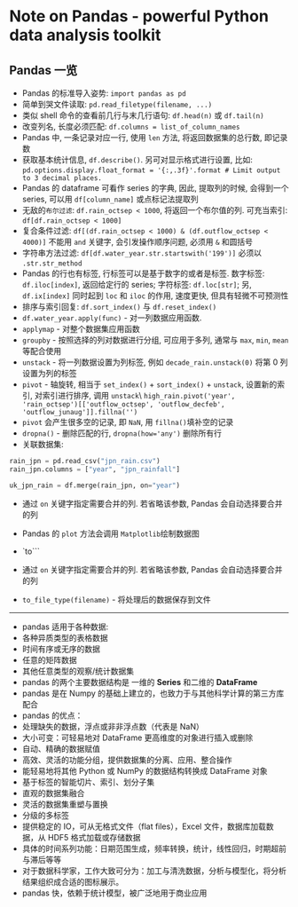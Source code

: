# Note on Pandas - powerful Python data analysis toolkit

## Pandas 一览

- Pandas 的标准导入姿势: `import pandas as pd`
- 简单到哭文件读取: `pd.read_filetype(filename, ...)`
- 类似 shell 命令的查看前几行与末几行语句: `df.head(n)` 或 `df.tail(n)`
- 改变列名, 长度必须匹配: `df.columns = list_of_column_names`
- Pandas 中, 一条记录对应一行, 使用 `len` 方法, 将返回数据集的总行数, 即记录数
- 获取基本统计信息, `df.describe()`. 另可对显示格式进行设置, 比如: `pd.options.display.float_format = '{:,.3f}'.format # Limit output to 3 decimal places.`
- Pandas 的 dataframe 可看作 series 的字典, 因此, 提取列的时候, 会得到一个 series, 可以用 `df[column_name]` 或点标记法提取列
- 无敌的`布尔过滤`: `df.rain_octsep < 1000`, 将返回一个布尔值的列. 可充当索引: `df[df.rain_octsep < 1000]`
- 复合条件过滤: `df[(df.rain_octsep < 1000) & (df.outflow_octsep < 4000)]` 不能用 `and` 关键字, 会引发操作顺序问题, 必须用 `&` 和圆括号
- 字符串方法过滤: `df[df.water_year.str.startswith('199')]` 必须以 `.str.str_method`
- Pandas 的行也有标签, 行标签可以是基于数字的或者是标签. 数字标签: `df.iloc[index]`, 返回给定行的 series; 字符标签: `df.loc[str]`; 另, `df.ix[index]` 同时起到 `loc` 和 `iloc` 的作用, 速度更快, 但具有轻微不可预测性
- 排序与索引回复: `df.sort_index()` 与 `df.reset_index()`
- `df.water_year.apply(func)` - 对一列数据应用函数.
- `applymap` - 对整个数据集应用函数
- `groupby` - 按照选择的列对数据进行分组, 可应用于多列, 通常与 `max`, `min`, `mean` 等配合使用
- `unstack` - 将一列数据设置为列标签, 例如 `decade_rain.unstack(0)` 将第 0 列设置为列的标签
- `pivot` - 轴旋转, 相当于 `set_index()` + `sort_index()` + `unstack`, 设置新的索引, 对索引进行排序, 调用 `unstack`\\
`high_rain.pivot('year', 'rain_octsep')[['outflow_octsep', 'outflow_decfeb', 'outflow_junaug']].fillna('')`
- `pivot` 会产生很多空的记录, 即 `NaN`, 用 `fillna()`填补空的记录
- `dropna()` - 删除匹配的行, `dropna(how='any')` 删除所有行
- 关联数据集:

```python
rain_jpn = pd.read_csv("jpn_rain.csv")
rain_jpn.columns = ["year", "jpn_rainfall"]

uk_jpn_rain = df.merge(rain_jpn, on="year")
```

- 通过 `on` 关键字指定需要合并的列. 若省略该参数, Pandas 会自动选择要合并的列
- Pandas 的 `plot` 方法会调用 `Matplotlib`绘制数据图
- `to```

- 通过 `on` 关键字指定需要合并的列. 若省略该参数, Pandas 会自动选择要合并的列
- `to_file_type(filename)` - 将处理后的数据保存到文件

---

- pandas 适用于各种数据:
 - 各种异质类型的表格数据
 - 时间有序或无序的数据
 - 任意的矩阵数据
 - 其他任意类型的观察/统计数据集
- pandas 的两个主要数据结构是 一维的 **Series** 和二维的 **DataFrame**
- pandas 是在 Numpy 的基础上建立的，也致力于与其他科学计算的第三方库配合
- pandas 的优点：
 - 处理缺失的数据，浮点或非非浮点数（代表是 NaN）
 - 大小可变：可轻易地对 DataFrame 更高维度的对象进行插入或删除
 - 自动、精确的数据赋值
 - 高效、灵活的功能分组，提供数据集的分离、应用、整合操作
 - 能轻易地将其他 Python 或 NumPy 的数据结构转换成 DataFrame 对象
 - 基于标签的智能切片、索引、划分子集
 - 直观的数据集融合
 - 灵活的数据集重塑与置换
 - 分级的多标签
 - 提供稳定的 IO，可从无格式文件（flat files），Excel 文件，数据库加载数据，从 HDF5 格式加载或存储数据
 - 具体的时间系列功能：日期范围生成，频率转换，统计，线性回归，时期超前与滞后等等
- 对于数据科学家，工作大致可分为：加工与清洗数据，分析与模型化，将分析结果组织成合适的图标展示。
- pandas 快，依赖于统计模型，被广泛地用于商业应用
